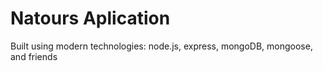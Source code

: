 # Natours Aplication

Built using modern technologies: node.js, express, mongoDB, mongoose, and friends